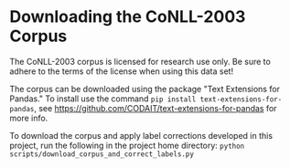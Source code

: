 # Downloading the CoNLL-2003 Corpus

The CoNLL-2003 corpus is licensed for research use only. Be sure to 
adhere to the terms of the license when using this data set!

The corpus can be downloaded using the package "Text Extensions for 
Pandas." To install use the command `pip install text-extensions-for-pandas`,
see https://github.com/CODAIT/text-extensions-for-pandas for more info.

To download the corpus and apply label corrections developed in 
this project, run the following in the project home directory:
`python scripts/download_corpus_and_correct_labels.py`
